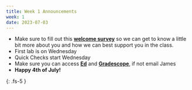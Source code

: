 ```yaml
---
title: Week 1 Announcements
week: 1
date: 2023-07-03
---
```


* Make sure to fill out this **[welcome survey](https://forms.gle/Pqh5uirRqA7tNpEQ8)** so we can get to know a little bit more about you and how we can best support you in the class.
* First lab is on Wednesday
* Quick Checks start Wednesday
* Make sure you can access **[Ed](https://edstem.org/us/courses/39169/discussion/)** and **[Gradescope](https://www.gradescope.com/courses/551324)**, if not email James
* **Happy 4th of July!**


{: .fs-5 }

